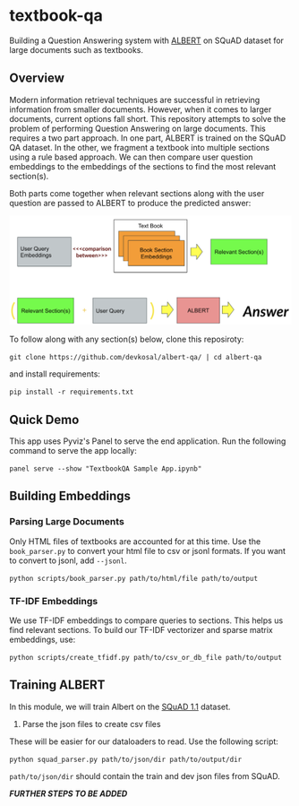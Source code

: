 # textbook-qa
Building a Question Answering system with [ALBERT](https://ai.googleblog.com/2019/12/albert-lite-bert-for-self-supervised.html) on SQuAD dataset for large documents such as textbooks.

## Overview
Modern information retrieval techniques are successful in retrieving information from smaller documents. However, when it comes to larger documents, current options fall short. This repository attempts to solve the problem of performing Question Answering on large documents. This requires a two part approach. In one part, ALBERT is trained on the SQuAD QA dataset. In the other, we fragment a textbook into multiple sections using a rule based approach. We can then compare user question embeddings to the embeddings of the sections to find the most relevant section(s). 

Both parts come together when relevant sections along with the user question are passed to ALBERT to produce the predicted answer:

![Diagram](resources/diagram.png)

To follow along with any section(s) below, clone this reposiroty:

```git clone https://github.com/devkosal/albert-qa/ | cd albert-qa```

and install requirements:

```pip install -r requirements.txt```


## Quick Demo 

This app uses Pyviz's Panel to serve the end application. Run the following command to serve the app locally:

```panel serve --show "TextbookQA Sample App.ipynb"```

## Building Embeddings

### Parsing Large Documents

Only HTML files of textbooks are accounted for at this time. Use the ```book_parser.py``` to convert your html file to csv or jsonl formats. If you want to convert to jsonl, add ``--jsonl``. 

```python scripts/book_parser.py path/to/html/file path/to/output```

### TF-IDF Embeddings 

We use TF-IDF embeddings to compare queries to sections. This helps us find relevant sections. To build our TF-IDF vectorizer and sparse matrix embeddings, use:

```python scripts/create_tfidf.py path/to/csv_or_db_file path/to/output```

## Training ALBERT

In this module, we will train Albert on the [SQuAD 1.1](https://rajpurkar.github.io/SQuAD-explorer/) dataset.



1. Parse the json files to create csv files 

These will be easier for our dataloaders to read. Use the following script:

```python squad_parser.py path/to/json/dir path/to/output/dir```

```path/to/json/dir``` should contain the train and dev json files from SQuAD. 

***FURTHER STEPS TO BE ADDED***

